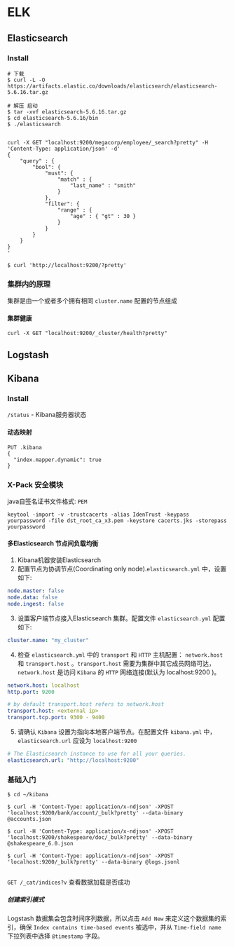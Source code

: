 # ELK

## Elasticsearch 

### Install

```
# 下载
$ curl -L -O https://artifacts.elastic.co/downloads/elasticsearch/elasticsearch-5.6.16.tar.gz

# 解压 启动
$ tar -xvf elasticsearch-5.6.16.tar.gz
$ cd elasticsearch-5.6.16/bin
$ ./elasticsearch 


curl -X GET "localhost:9200/megacorp/employee/_search?pretty" -H 'Content-Type: application/json' -d'
{
    "query" : {
        "bool": {
            "must": {
                "match" : {
                    "last_name" : "smith" 
                }
            },
            "filter": {
                "range" : {
                    "age" : { "gt" : 30 } 
                }
            }
        }
    }
}
'

```

``` shell
$ curl 'http://localhost:9200/?pretty'
```
### 集群内的原理

集群是由一个或者多个拥有相同 `cluster.name` 配置的节点组成

#### 集群健康

```shell
curl -X GET "localhost:9200/_cluster/health?pretty"
```

## Logstash 

## Kibana

### Install

`/status` - Kibana服务器状态  

#### 动态映射

``` 
PUT .kibana
{
  "index.mapper.dynamic": true
}
```

### X-Pack 安全模块

java自签名证书文件格式: `PEM`

```
keytool -import -v -trustcacerts -alias IdenTrust -keypass yourpassword -file dst_root_ca_x3.pem -keystore cacerts.jks -storepass yourpassword
```

#### 多Elasticsearch 节点间负载均衡

1. Kibana机器安装Elasticsearch
2. 配置节点为协调节点(Coordinating only node).`elasticsearch.yml` 中，设置如下:  
``` yaml
node.master: false
node.data: false
node.ingest: false
```
3. 设置客户端节点接入Elasticsearch 集群。配置文件 `elasticsearch.yml` 配置如下:  
```yml
cluster.name: "my_cluster"
```
4. 检查 `elasticsearch.yml` 中的 `transport` 和 `HTTP` 主机配置： `network.host` 和 `transport.host` 。`transport.host` 需要为集群中其它成员网络可达， `network.host` 是访问 `Kibana` 的 `HTTP` 网络连接(默认为 localhost:9200 )。
``` yaml
network.host: localhost
http.port: 9200

# by default transport.host refers to network.host
transport.host: <external ip>
transport.tcp.port: 9300 - 9400
```
5. 请确认 `Kibana` 设置为指向本地客户端节点。在配置文件 `kibana.yml` 中，`elasticsearch.url` 应设为 `localhost:9200`
```yaml
# The Elasticsearch instance to use for all your queries.
elasticsearch.url: "http://localhost:9200"
```

### 基础入门

``` shell
$ cd ~/kibana

$ curl -H 'Content-Type: application/x-ndjson' -XPOST 'localhost:9200/bank/account/_bulk?pretty' --data-binary @accounts.json

$ curl -H 'Content-Type: application/x-ndjson' -XPOST 'localhost:9200/shakespeare/doc/_bulk?pretty' --data-binary @shakespeare_6.0.json

$ curl -H 'Content-Type: application/x-ndjson' -XPOST 'localhost:9200/_bulk?pretty' --data-binary @logs.jsonl
 
```

`GET /_cat/indices?v` 查看数据加载是否成功

##### 创建索引模式  
Logstash 数据集会包含时间序列数据，所以点击 `Add New` 来定义这个数据集的索引，确保 `Index contains time-based events` 被选中，并从 `Time-field name` 下拉列表中选择 `@timestamp` 字段。
